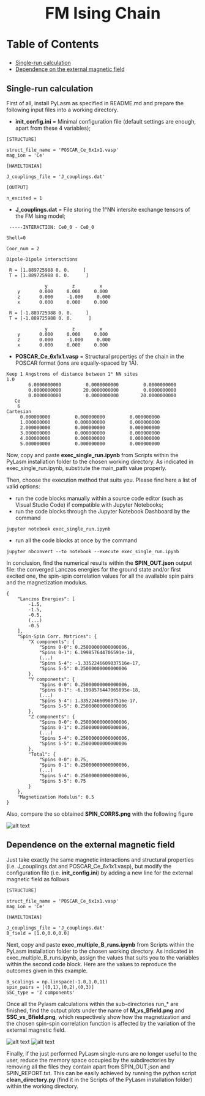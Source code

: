 **<h1 style="text-align: center; font-size: 3em;">FM Ising Chain</h1>**

**<h2 style="font-size: 2em;">Table of Contents</h2>**
- [Single-run calculation](#single-run-calculation)
- [Dependence on the external magnetic field](#dependence-on-the-external-magnetic-field)

## Single-run calculation

First of all, install PyLasm as specified in README.md and prepare the following input files into a working directory.

- **init_config.ini** = Minimal configuration file (default settings are enough, apart from these 4 variables);

~~~
[STRUCTURE]

struct_file_name = 'POSCAR_Ce_6x1x1.vasp'
mag_ion = 'Ce'

[HAMILTONIAN]

J_couplings_file = 'J_couplings.dat'

[OUTPUT]

n_excited = 1
~~~

- **J_couplings.dat** = File storing the 1°NN intersite exchange tensors of the FM Ising model;

~~~
 -----INTERACTION: Ce0_0 - Ce0_0

Shell=0

Coor_num = 2

Dipole-Dipole interactions

 R = [1.889725988 0. 0.     ]
 T = [1.889725988 0. 0.      ]

              y         z         x     
    y       0.000     0.000     0.000   
    z       0.000     -1.000     0.000  
    x       0.000     0.000     0.000   

 R = [-1.889725988 0. 0.     ]
 T = [-1.889725988 0. 0.      ]

              y         z         x     
    y       0.000     0.000     0.000   
    z       0.000     -1.000     0.000  
    x       0.000     0.000     0.000
~~~

- **POSCAR_Ce_6x1x1.vasp** = Structural properties of the chain in the POSCAR format (ions are equally-spaced by 1Å).

~~~
Keep 1 Angstroms of distance between 1° NN sites
1.0
        6.0000000000         0.0000000000         0.0000000000
        0.0000000000        20.0000000000         0.0000000000
        0.0000000000         0.0000000000        20.0000000000
   Ce
    6
Cartesian
     0.000000000         0.000000000         0.000000000
     1.000000000         0.000000000         0.000000000
     2.000000000         0.000000000         0.000000000
     3.000000000         0.000000000         0.000000000
     4.000000000         0.000000000         0.000000000
     5.000000000         0.000000000         0.000000000
~~~

Now, copy and paste **exec_single_run.ipynb** from Scripts within the PyLasm installation folder to the chosen working directory. As indicated in exec_single_run.ipynb, substitute the main_path value properly.

Then, choose the execution method that suits you. Please find here a list of valid options: 
- run the code blocks manually within a source code editor (such as Visual Studio Code) if compatible with Jupyter Notebooks;
- run the code blocks through the Jupyter Notebook Dashboard by the command

```jupyter notebook exec_single_run.ipynb```

- run all the code blocks at once by the command

```jupyter nbconvert --to notebook --execute exec_single_run.ipynb```

In conclusion, find the numerical results within the **SPIN_OUT.json** output file: the converged Lanczos energies for the ground state and/or first excited one, the spin-spin correlation values for all the available spin pairs and the magnetization modulus.

~~~
{
    "Lanczos Energies": [
        -1.5,
        -1.5,
        -0.5,
        (...)
        -0.5
    ],
    "Spin-Spin Corr. Matrices": {
        "X components": {
            "Spins 0-0": 0.25000000000000006,
            "Spins 0-1": 6.199857644706591e-18,
            (...)
            "Spins 5-4": -1.3352246609037516e-17,
            "Spins 5-5": 0.25000000000000006
        },
        "Y components": {
            "Spins 0-0": 0.25000000000000006,
            "Spins 0-1": -6.1998576447065895e-18,
            (...)
            "Spins 5-4": 1.3352246609037516e-17,
            "Spins 5-5": 0.25000000000000006
        },
        "Z components": {
            "Spins 0-0": 0.25000000000000006,
            "Spins 0-1": 0.25000000000000006,
            (...)
            "Spins 5-4": 0.25000000000000006,
            "Spins 5-5": 0.25000000000000006
        },
        "Total": {
            "Spins 0-0": 0.75,
            "Spins 0-1": 0.25000000000000006,
            (...)
            "Spins 5-4": 0.25000000000000006,
            "Spins 5-5": 0.75
        }
    },
    "Magnetization Modulus": 0.5
}
~~~

Also, compare the so obtained **SPIN_CORRS.png** with the following figure

![alt text](https://github.com/matte462/pylasm/Examples/Figures/FM_Ising_Chain_Single-run_SPIN_CORRS.png)

## Dependence on the external magnetic field

Just take exactly the same magnetic interactions and structural properties (i.e. J_couplings.dat and POSCAR_Ce_6x1x1.vasp), but modify the configuration file (i.e. **init_config.ini**) by adding a new line for the external magnetic field as follows

~~~
[STRUCTURE]

struct_file_name = 'POSCAR_Ce_6x1x1.vasp'
mag_ion = 'Ce'

[HAMILTONIAN]

J_couplings_file = 'J_couplings.dat'
B_field = [1.0,0.0,0.0]
~~~

Next, copy and paste **exec_multiple_B_runs.ipynb** from Scripts within the PyLasm installation folder to the chosen working directory. As indicated in exec_multiple_B_runs.ipynb, assign the values that suits you to the variables within the second code block.
Here are the values to reproduce the outcomes given in this example.

~~~
B_scalings = np.linspace(-1.0,1.0,11)
spin_pairs = [(0,1),(0,2),(0,3)]
SSC_type = 'Z components'
~~~

Once all the Pylasm calculations within the sub-directories run_* are finished, find the output plots under the name of **M_vs_Bfield.png** and **SSC_vs_Bfield.png**, which respectively show how the magnetization and the chosen spin-spin correlation function is affected by the variation of the external magnetic field.

![alt text](https://github.com/matte462/pylasm/Examples/Figures/FM_Ising_Chain_Multiple-B-runs_M_vs_Bfield.png)
![alt text](https://github.com/matte462/pylasm/Examples/Figures/FM_Ising_Chain_Multiple-B-runs_SSC_vs_Bfield.png)

Finally, if the just performed PyLasm single-runs are no longer useful to the user, reduce the memory space occupied by the subdirectories by removing all the files they contain apart from SPIN_OUT.json and SPIN_REPORT.txt. This can be easily achieved by running the python script **clean_directory.py** (find it in the Scripts of the PyLasm installation folder) within the working directory.